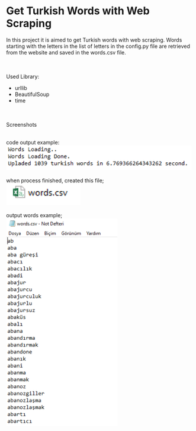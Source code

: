 # Get Turkish Words with Web Scraping

In this project it is aimed to get Turkish words with web scraping. Words starting with the letters in the list of letters in the config.py file are retrieved from the website and saved in the words.csv file.

<br><br>
Used Library:<br>
<ul>
  <li>urllib</li>
  <li>BeautifulSoup</li>
  <li>time</li>
</ul>

<br><br>
Screenshots<br><br>

code output example:<BR>
<img src="./images/ss3.PNG" width="500px"/> <BR><BR>
when process finished, created this file;<BR>
<img src="./images/ss2.PNG" width="200px"/> <BR><BR>
output words example;<BR>
<img src="./images/ss1.PNG" width="300px"/> <BR><BR>
